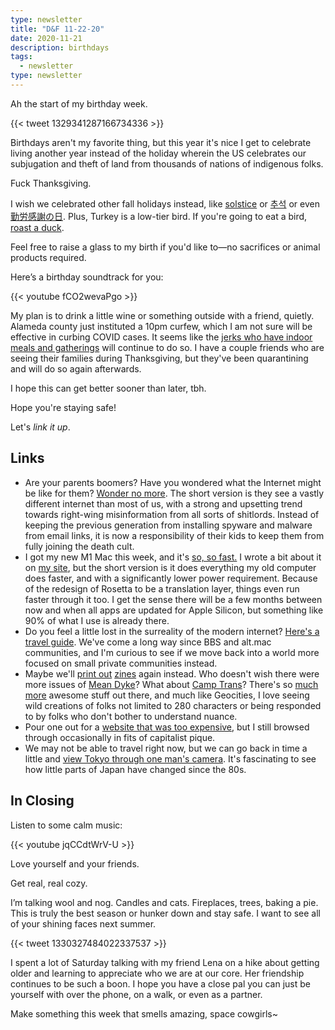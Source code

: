 ```yaml
---
type: newsletter
title: "D&F 11-22-20"
date: 2020-11-21
description: birthdays
tags:
  - newsletter
type: newsletter
---
```


Ah the start of my birthday week. 

{{< tweet 1329341287166734336 >}}

Birthdays aren't my favorite thing, but this year it's nice I get to celebrate living another year instead of the holiday wherein the US celebrates our subjugation and theft of land from thousands of nations of indigenous folks. 

Fuck Thanksgiving.

I wish we celebrated other fall holidays instead, like [solstice](https://en.wikipedia.org/wiki/Winter_solstice) or [추석](https://en.wikipedia.org/wiki/Chuseok) or even [勤労感謝の日](https://en.wikipedia.org/wiki/Labor_Thanksgiving_Day). Plus, Turkey is a low-tier bird. If you're going to eat a bird, [roast a duck](https://www.seriouseats.com/2010/09/the-food-lab-how-to-make-peking-duck-at-home.html).

Feel free to raise a glass to my birth if you'd like to—no sacrifices or animal products required.

Here’s a birthday soundtrack for you:

{{< youtube fCO2wevaPgo >}}

My plan is to drink a little wine or something outside with a friend, quietly. Alameda county just instituted a 10pm curfew, which I am not sure will be effective in curbing COVID cases. It seems like the [jerks who have indoor meals and gatherings](https://twitter.com/BillFOXLA/status/1328932610169561090?s=20) will continue to do so. I have a couple friends who are seeing their families during Thanksgiving, but they've been quarantining and will do so again afterwards. 

I hope this can get better sooner than later, tbh.

Hope you're staying safe!

Let's _link it up_. 

## Links

- Are your parents boomers? Have you wondered what the Internet might be like for them? [Wonder no more](https://www.huffpost.com/entry/internet-baby-boomers-misinformation-social-media_n_5f998039c5b6a4a2dc813d3d). The short version is they see a vastly different internet than most of us, with a strong and upsetting trend towards right-wing misinformation from all sorts of shitlords. Instead of keeping the previous generation from installing spyware and malware from email links, it is now a responsibility of their kids to keep them from fully joining the death cult.
- I got my new M1 Mac this week, and it's [so, so fast.](https://www.theverge.com/2020/11/19/21574057/apple-m1-chips-laptop-performance-intel-qualcomm-competition) I wrote a bit about it on [my site](/posts/apple-season/), but the short version is it does everything my old computer does faster, and with a significantly lower power requirement. Because of the redesign of Rosetta to be a translation layer, things even run faster through it too. I get the sense there will be a few months between now and when all apps are updated for Apple Silicon, but something like 90% of what I use is already there.
- Do you feel a little lost in the surreality of the modern internet? [Here's a travel guide](https://aaronzlewis.com/blog/2019/05/29/you-can-handle-the-post-truth/). We've come a long way since BBS and alt.mac communities, and I'm curious to see if we move back into a world more focused on small private communities instead.
- Maybe we'll [print out](http://www.printgrowstrees.org/index.html) [zines](https://archive.qzap.org) again instead. Who doesn't wish there were more issues of [Mean Dyke](https://archive.qzap.org/index.php/Detail/Object/Show/object_id/528)? What about [Camp Trans](https://archive.qzap.org/index.php/Detail/Object/Show/object_id/563)? There's so [much more](https://archive.qzap.org/index.php/Detail/Object/Show/object_id/337) awesome stuff out there, and much like Geocities, I love seeing wild creations of folks not limited to 280 characters or being responded to by folks who don't bother to understand nuance.
- Pour one out for a [website that was too expensive](https://www.needsupply.com), but I still browsed through occasionally in fits of capitalist pique.
- We may not be able to travel right now, but we can go back in time a little and [view Tokyo through one man's camera](https://wimwendersstiftung.de/en/film/tokyo-ga-2/). It's fascinating to see how little parts of Japan have changed since the 80s.

## In Closing

Listen to some calm music:

{{< youtube jqCCdtWrV-U >}}

Love yourself and your friends.

Get real, real cozy.

I’m talking wool and nog. Candles and cats. Fireplaces, trees, baking a pie. This is truly the best season or hunker down and stay safe. I want to see all of your shining faces next summer. 

{{< tweet 1330327484022337537 >}}

I spent a lot of Saturday talking with my friend Lena on a hike about getting older and learning to appreciate who we are at our core. Her friendship continues to be such a boon. I hope you have a close pal you can just be yourself with over the phone, on a walk, or even as a partner.

Make something this week that smells amazing, space cowgirls~